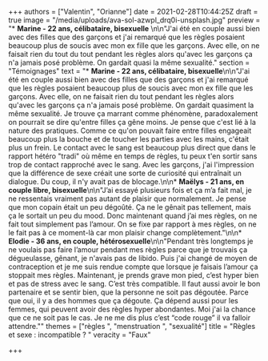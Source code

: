 +++
authors = ["Valentin", "Orianne"]
date = 2021-02-28T10:44:25Z
draft = true
image = "/media/uploads/ava-sol-azwpl_drq0i-unsplash.jpg"
preview = "* **Marine - 22 ans, célibataire, bisexuelle** \n\n\"J'ai été en couple aussi bien avec des filles que des garçons et j'ai remarqué que les règles posaient beaucoup plus de soucis avec mon ex fille que les garçons. Avec elle, on ne faisait rien du tout du tout pendant les règles alors qu'avec les garçons ça n'a jamais posé problème. On gardait quasi la même sexualité."
section = "Témoignages"
text = "* **Marine - 22 ans, célibataire, bisexuelle**\n\n\"J'ai été en couple aussi bien avec des filles que des garçons et j'ai remarqué que les règles posaient beaucoup plus de soucis avec mon ex fille que les garçons. Avec elle, on ne faisait rien du tout pendant les règles alors qu'avec les garçons ça n'a jamais posé problème. On gardait quasiment la même sexualité. Je trouve ça marrant comme phénomène, paradoxalement on pourrait se dire qu'entre filles ça gêne moins. Je pense que c'est lié à la nature des pratiques. Comme ce qu'on pouvait faire entre filles engageait beaucoup plus la bouche et de toucher les parties avec les mains, c'était plus un frein. Le contact avec le sang est beaucoup plus direct que dans le rapport hétéro \"tradi\" où même en temps de règles, tu peux t'en sortir sans trop de contact rapproché avec le sang. Avec les garçons, j'ai l'impression que la différence de sexe créait une sorte de curiosité qui entraînait un dialogue. Du coup, il n'y avait pas de blocage.\n\n* **Maëlys - 21 ans, en couple libre, bisexuelle**\n\n\"J’ai essayé plusieurs fois et ça m’a fait mal, je ne ressentais vraiment pas autant de plaisir que normalement. Je pense que mon copain était un peu dégoûté. Ça ne le gênait pas tellement, mais ça le sortait un peu du mood. Donc maintenant quand j’ai mes règles, on ne fait tout simplement pas l’amour. On se fixe par rapport à mes règles, on ne le fait pas à ce moment-là car mon plaisir change complètement.\"\n\n* **Elodie - 36 ans, en couple, hétérosexuelle**\n\n\"Pendant très longtemps je ne voulais pas faire l’amour pendant mes règles parce que je trouvais ça dégueulasse, gênant, je n'avais pas de libido. Puis  j'ai changé de moyen de contraception et je me suis rendue compte que lorsque je faisais l’amour ça stoppait mes règles. Maintenant, je prends grave mon pied, c’est hyper bien et pas de stress avec le sang. C’est très compatible. Il faut aussi avoir le bon partenaire et se sentir bien, que la personne ne soit pas dégoutée. Parce que oui, il y a des hommes que ça dégoute. Ça dépend aussi pour les femmes, qui peuvent avoir des règles hyper abondantes. Moi j'ai la chance que ce ne soit pas le cas. Je ne me dis plus c’est “code rouge” il va falloir attendre.\""
themes = ["règles ", "menstruation ", "sexualité"]
title = "Règles et sexe : incompatible ? "
veracity = "Faux"

+++
